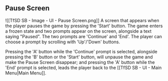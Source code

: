 ## Pause Screen
![[TfSD SB - Image - UI - Pause Screen.png]]
A screen that appears when the player pauses the game by pressing the 'Start' button. The game enters a frozen state and two prompts appear on the screen, alongside a text saying "Paused". The two prompts are 'Continue' and 'End'. The player can choose a prompt by scrolling with 'Up'/'Down' buttons.

Pressing the 'A' button while the 'Continue' prompt is selected, alongside pressing the 'B' button or the 'Start' button, will unpause the game and make the Pause Screen disappear; and pressing the 'A' button while the 'End' prompt is selected, leads the player back to the [[TfSD SB - UI - Main Menu|Main Menu]].